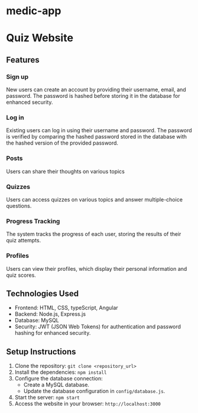 # medic-app
# Quiz Website

## Features

### Sign up

New users can create an account by providing their username, email, and password. The password is hashed before storing it in the database for enhanced security.

### Log in

Existing users can log in using their username and password. The password is verified by comparing the hashed password stored in the database with the hashed version of the provided password.


### Posts 
Users can share their thoughts on various topics 

### Quizzes

Users can access quizzes on various topics and answer multiple-choice questions.

### Progress Tracking

The system tracks the progress of each user, storing the results of their quiz attempts.

### Profiles

Users can view their profiles, which display their personal information and quiz scores.

## Technologies Used

- Frontend: HTML, CSS, typeScript, Angular
- Backend: Node.js, Express.js
- Database: MySQL
- Security: JWT (JSON Web Tokens) for authentication and password hashing for enhanced security.


## Setup Instructions

1. Clone the repository: `git clone <repository_url>`
2. Install the dependencies: `npm install`
3. Configure the database connection:
   - Create a MySQL database.
   - Update the database configuration in `config/database.js`.
4. Start the server: `npm start`
5. Access the website in your browser: `http://localhost:3000`


